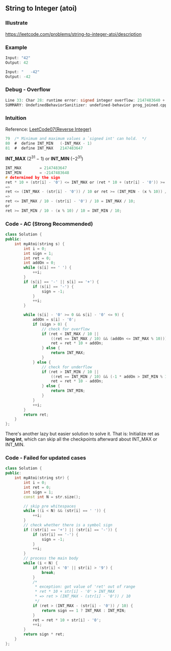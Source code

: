 ## String to Integer (atoi)
### Illustrate
<https://leetcode.com/problems/string-to-integer-atoi/description>

### Example
```c
Input: "42"
Output: 42

Input: "   -42"
Output: -42
```

### Debug - Overflow
```c
Line 33: Char 28: runtime error: signed integer overflow: 2147483640 + 54 cannot be represented in type 'int' (solution.cpp)
SUMMARY: UndefinedBehaviorSanitizer: undefined-behavior prog_joined.cpp:42:28
```

### Intuition
Reference:
[LeetCode07(Reverse Integer)](https://stackoverflow.com/questions/67019468/leetcode07reverse-integer-why-this-code-works-out-right-ouput-in-dev-c-but)

```c
79  /* Minimum and maximum values a `signed int' can hold.  */
80  #  define INT_MIN	(-INT_MAX - 1)
81  #  define INT_MAX	2147483647
```
**INT\_MAX** (2<sup>31</sup> − 1) or **INT\_MIN** (−2<sup>31</sup>)

```c
INT_MAX        = 2147483647
INT_MIN        = -2147483648
# determined by the sign
ret * 10 + (str[i] - '0') <= INT_MAX or (ret * 10 + (str[i] - '0')) >= INT_MIN
=>
ret <= (INT_MAX - (str[i] - '0')) / 10 or ret >= (INT_MIN - (x % 10)) / 10
=>
ret <= INT_MAX / 10 - (str[i] - '0') / 10 = INT_MAX / 10;
or
ret >= INT_MIN / 10 - (x % 10) / 10 = INT_MIN / 10;
```

### Code - AC (Strong Recommended)
```cpp
class Solution {
public:
    int myAtoi(string s) {
        int i = 0;
        int sign = 1;
        int ret = 0;
        int addOn = 0;
        while (s[i] == ' ') {
            ++i;
        }
        if (s[i] == '-' || s[i] == '+') {
            if (s[i] == '-') {
                sign = -1;
            }
            ++i;
        }

        while (s[i] - '0' >= 0 && s[i] - '0' <= 9) {
            addOn = s[i] - '0';
            if (sign > 0) {
                // check for overflow
                if (ret < INT_MAX / 10 ||
                    ((ret == INT_MAX / 10) && (addOn <= INT_MAX % 10))) {
                    ret = ret * 10 + addOn;
                } else {
                    return INT_MAX;
                }
            } else {
                // check for underflow
                if (ret > INT_MIN / 10 ||
                    ((ret == INT_MIN / 10) && (-1 * addOn > INT_MIN % 10))) {
                    ret = ret * 10 - addOn;
                } else {
                    return INT_MIN;
                }
            }
            ++i;
        }
        return ret;
    }
};
```

There's another lazy but easier solution to solve it. That is:
Initialize ret as **long int**, which can skip all the checkpoints afterward
about INT\_MAX or INT\_MIN.

### Code - Failed for updated cases
```cpp
class Solution {
public:
    int myAtoi(string str) {
        int i = 0;
        int ret = 0;
        int sign = 1;
        const int N = str.size();

        // skip pre whitespaces
        while ((i < N) && (str[i] == ' ')) {
            ++i;
        }
        // check whether there is a symbol sign
        if ((str[i] == '+') || (str[i] == '-')) {
            if (str[i] == '-') {
                sign = -1;
            }
            ++i;
        }
        // process the main body
        while (i < N) {
            if (str[i] < '0' || str[i] > '9') {
                break;
            }
            /*
             * exception: got value of 'ret' out of range
             * ret * 10 + str[i] - '0' > INT_MAX
             * => ret > (INT_MAX - (str[i] - '0')) / 10
             */
            if (ret > (INT_MAX - (str[i] - '0')) / 10) {
                return sign == 1 ? INT_MAX : INT_MIN;
            }
            ret = ret * 10 + str[i] - '0';
            ++i;
        }
        return sign * ret;
    }
};
```
